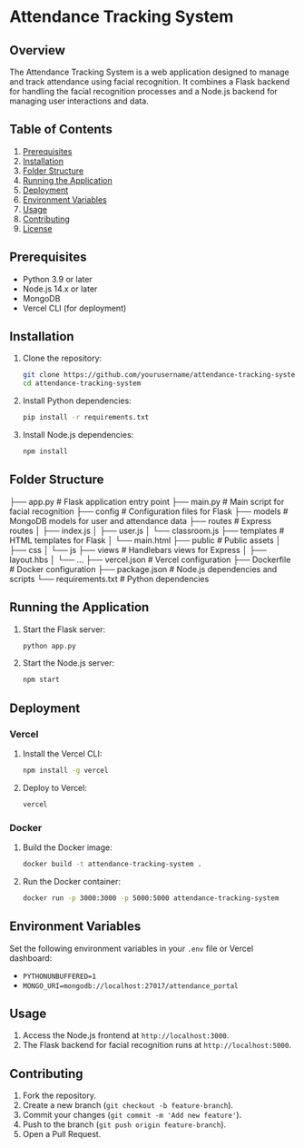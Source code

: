 # Attendance Tracking System

## Overview

The Attendance Tracking System is a web application designed to manage and track attendance using facial recognition. It combines a Flask backend for handling the facial recognition processes and a Node.js backend for managing user interactions and data.

## Table of Contents

1. [Prerequisites](#prerequisites)
2. [Installation](#installation)
3. [Folder Structure](#folder-structure)
4. [Running the Application](#running-the-application)
5. [Deployment](#deployment)
6. [Environment Variables](#environment-variables)
7. [Usage](#usage)
8. [Contributing](#contributing)
9. [License](#license)

## Prerequisites

- Python 3.9 or later
- Node.js 14.x or later
- MongoDB
- Vercel CLI (for deployment)

## Installation

1. Clone the repository:

   ```sh
   git clone https://github.com/yourusername/attendance-tracking-system.git
   cd attendance-tracking-system
   ```

2. Install Python dependencies:

   ```sh
   pip install -r requirements.txt
   ```

3. Install Node.js dependencies:
   ```sh
   npm install
   ```

## Folder Structure

├── app.py # Flask application entry point
├── main.py # Main script for facial recognition
├── config # Configuration files for Flask
├── models # MongoDB models for user and attendance data
├── routes # Express routes
│ ├── index.js
│ ├── user.js
│ └── classroom.js
├── templates # HTML templates for Flask
│ └── main.html
├── public # Public assets
│ ├── css
│ └── js
├── views # Handlebars views for Express
│ ├── layout.hbs
│ └── ...
├── vercel.json # Vercel configuration
├── Dockerfile # Docker configuration
├── package.json # Node.js dependencies and scripts
└── requirements.txt # Python dependencies

## Running the Application

1. Start the Flask server:

   ```sh
   python app.py
   ```

2. Start the Node.js server:
   ```sh
   npm start
   ```

## Deployment

### Vercel

1. Install the Vercel CLI:

   ```sh
   npm install -g vercel
   ```

2. Deploy to Vercel:
   ```sh
   vercel
   ```

### Docker

1. Build the Docker image:

   ```sh
   docker build -t attendance-tracking-system .
   ```

2. Run the Docker container:
   ```sh
   docker run -p 3000:3000 -p 5000:5000 attendance-tracking-system
   ```

## Environment Variables

Set the following environment variables in your `.env` file or Vercel dashboard:

- `PYTHONUNBUFFERED=1`
- `MONGO_URI=mongodb://localhost:27017/attendance_portal`

## Usage

1. Access the Node.js frontend at `http://localhost:3000`.
2. The Flask backend for facial recognition runs at `http://localhost:5000`.

## Contributing

1. Fork the repository.
2. Create a new branch (`git checkout -b feature-branch`).
3. Commit your changes (`git commit -m 'Add new feature'`).
4. Push to the branch (`git push origin feature-branch`).
5. Open a Pull Request.
